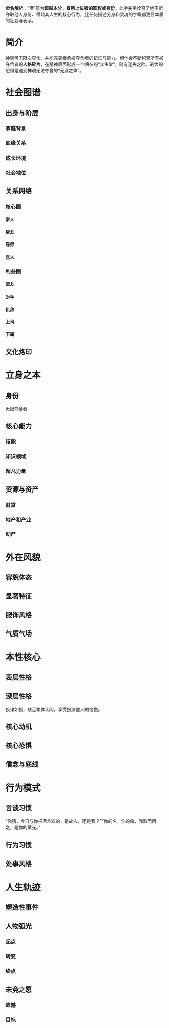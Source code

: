 
**命名解析**：“僭”意为**超越本分，冒用上位者的职权或身份**。此字完美诠释了他不断夺取他人身份、僭越其人生的核心行为，比任何描述分身和灵魂的字眼都更显本质的狂妄与亵渎。

# 简介
神魂可无限次夺舍，并能完美继承被夺舍者的记忆与能力。但他会不断积累所有被夺舍者的**人格碎片**，在精神层面形成一个嘈杂的“众生堂”，时有迷失之险。最大的恐惧是遇到神魂无法夺舍的“无漏之体”。
# 社会图谱
## 出身与阶层
### 家庭背景

### 血缘关系

### 成长环境

### 社会地位

## 关系网络
### 核心圈
#### 家人
#### 挚友
#### 导师

#### 恋人

### 利益圈
#### 盟友

#### 对手

#### 仇敌

#### 上司

#### 下属

## 文化烙印

# 立身之本
## 身份
无限夺舍者
## 核心能力

### 技能

### 知识领域


### 超凡力量

## 资源与资产
### 财富


### 地产和产业


### 动产


# 外在风貌
## 容貌体态


## 显著特征

## 服饰风格


## 气质气场


# 本性核心
## 表层性格


## 深层性格
狡诈如狐，缺乏本体认同，享受扮演他人的愉悦。

## 核心动机


## 核心恐惧


## 信念与底线

# 行为模式
## 言谈习惯
“你猜，今日与你把酒言欢的，是故人，还是我？”“你的名，你的命，我取而用之，是你的荣光。”

## 行为习惯


## 处事风格


# 人生轨迹
## 塑造性事件


## 人物弧光

### 起点

### 转变

### 终点


## 未竟之愿

### 遗憾

### 目标
